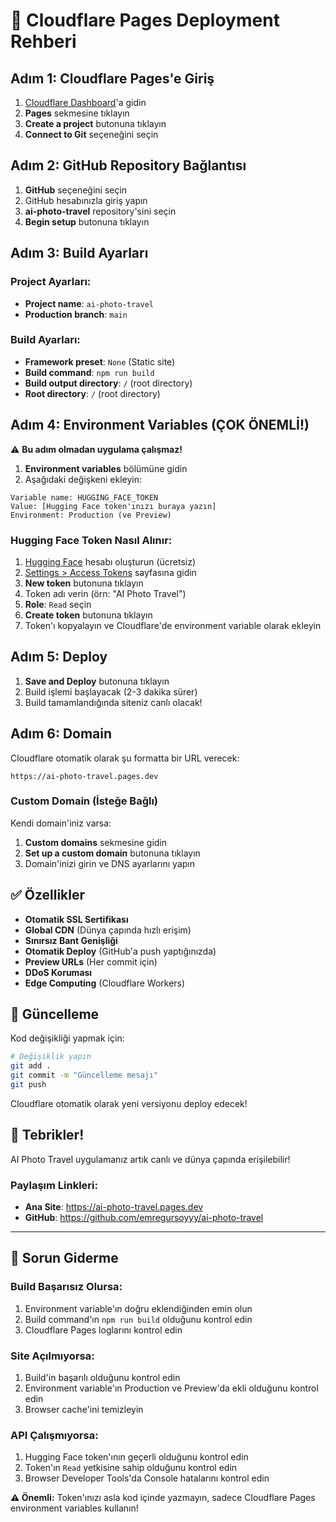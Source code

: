 # 🚀 Cloudflare Pages Deployment Rehberi

## Adım 1: Cloudflare Pages'e Giriş

1. [Cloudflare Dashboard](https://dash.cloudflare.com)'a gidin
2. **Pages** sekmesine tıklayın
3. **Create a project** butonuna tıklayın
4. **Connect to Git** seçeneğini seçin

## Adım 2: GitHub Repository Bağlantısı

1. **GitHub** seçeneğini seçin
2. GitHub hesabınızla giriş yapın
3. **ai-photo-travel** repository'sini seçin
4. **Begin setup** butonuna tıklayın

## Adım 3: Build Ayarları

### Project Ayarları:
- **Project name**: `ai-photo-travel`
- **Production branch**: `main`

### Build Ayarları:
- **Framework preset**: `None` (Static site)
- **Build command**: `npm run build`
- **Build output directory**: `/` (root directory)
- **Root directory**: `/` (root directory)

## Adım 4: Environment Variables (ÇOK ÖNEMLİ!)

⚠️ **Bu adım olmadan uygulama çalışmaz!**

1. **Environment variables** bölümüne gidin
2. Aşağıdaki değişkeni ekleyin:

```
Variable name: HUGGING_FACE_TOKEN
Value: [Hugging Face token'ınızı buraya yazın]
Environment: Production (ve Preview)
```

### Hugging Face Token Nasıl Alınır:

1. [Hugging Face](https://huggingface.co) hesabı oluşturun (ücretsiz)
2. [Settings > Access Tokens](https://huggingface.co/settings/tokens) sayfasına gidin
3. **New token** butonuna tıklayın
4. Token adı verin (örn: "AI Photo Travel")
5. **Role**: `Read` seçin
6. **Create token** butonuna tıklayın
7. Token'ı kopyalayın ve Cloudflare'de environment variable olarak ekleyin

## Adım 5: Deploy

1. **Save and Deploy** butonuna tıklayın
2. Build işlemi başlayacak (2-3 dakika sürer)
3. Build tamamlandığında siteniz canlı olacak!

## Adım 6: Domain

Cloudflare otomatik olarak şu formatta bir URL verecek:
```
https://ai-photo-travel.pages.dev
```

### Custom Domain (İsteğe Bağlı)

Kendi domain'iniz varsa:
1. **Custom domains** sekmesine gidin
2. **Set up a custom domain** butonuna tıklayın
3. Domain'inizi girin ve DNS ayarlarını yapın

## ✅ Özellikler

- **Otomatik SSL Sertifikası**
- **Global CDN** (Dünya çapında hızlı erişim)
- **Sınırsız Bant Genişliği**
- **Otomatik Deploy** (GitHub'a push yaptığınızda)
- **Preview URLs** (Her commit için)
- **DDoS Koruması**
- **Edge Computing** (Cloudflare Workers)

## 🔄 Güncelleme

Kod değişikliği yapmak için:

```bash
# Değişiklik yapın
git add .
git commit -m "Güncelleme mesajı"
git push
```

Cloudflare otomatik olarak yeni versiyonu deploy edecek!

## 🎉 Tebrikler!

AI Photo Travel uygulamanız artık canlı ve dünya çapında erişilebilir!

### Paylaşım Linkleri:
- **Ana Site**: https://ai-photo-travel.pages.dev
- **GitHub**: https://github.com/emregursoyyy/ai-photo-travel

---

## 🔧 Sorun Giderme

### Build Başarısız Olursa:
1. Environment variable'ın doğru eklendiğinden emin olun
2. Build command'ın `npm run build` olduğunu kontrol edin
3. Cloudflare Pages loglarını kontrol edin

### Site Açılmıyorsa:
1. Build'in başarılı olduğunu kontrol edin
2. Environment variable'ın Production ve Preview'da ekli olduğunu kontrol edin
3. Browser cache'ini temizleyin

### API Çalışmıyorsa:
1. Hugging Face token'ının geçerli olduğunu kontrol edin
2. Token'ın `Read` yetkisine sahip olduğunu kontrol edin
3. Browser Developer Tools'da Console hatalarını kontrol edin

**⚠️ Önemli:** Token'ınızı asla kod içinde yazmayın, sadece Cloudflare Pages environment variables kullanın!